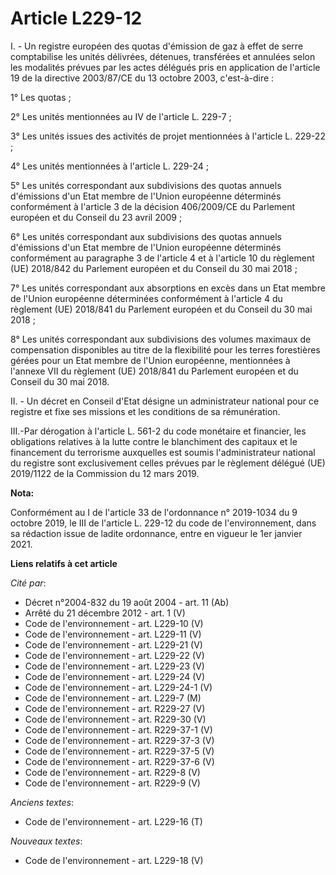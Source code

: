 # Article L229-12

I. - Un registre européen des quotas d'émission de gaz à effet de serre comptabilise les unités délivrées, détenues,
transférées et annulées selon les modalités prévues par les actes délégués pris en application de l'article 19 de la
directive 2003/87/CE du 13 octobre 2003, c'est-à-dire :

1° Les quotas ;

2° Les unités mentionnées au IV de l'article L. 229-7 ;

3° Les unités issues des activités de projet mentionnées à l'article L. 229-22 ;

4° Les unités mentionnées à l'article L. 229-24 ;

5° Les unités correspondant aux subdivisions des quotas annuels d'émissions d'un Etat membre de l'Union européenne déterminés
conformément à l'article 3 de la décision 406/2009/CE du Parlement européen et du Conseil du 23 avril 2009 ;

6° Les unités correspondant aux subdivisions des quotas annuels d'émissions d'un Etat membre de l'Union européenne déterminés
conformément au paragraphe 3 de l'article 4 et à l'article 10 du règlement (UE) 2018/842 du Parlement européen et du Conseil
du 30 mai 2018 ;

7° Les unités correspondant aux absorptions en excès dans un Etat membre de l'Union européenne déterminées conformément à
l'article 4 du règlement (UE) 2018/841 du Parlement européen et du Conseil du 30 mai 2018 ;

8° Les unités correspondant aux subdivisions des volumes maximaux de compensation disponibles au titre de la flexibilité pour
les terres forestières gérées pour un Etat membre de l'Union européenne, mentionnées à l'annexe VII du règlement (UE)
2018/841 du Parlement européen et du Conseil du 30 mai 2018.

II. - Un décret en Conseil d'Etat désigne un administrateur national pour ce registre et fixe ses missions et les conditions
de sa rémunération.

III.-Par dérogation à l'article L. 561-2 du code monétaire et financier, les obligations relatives à la lutte contre le
blanchiment des capitaux et le financement du terrorisme auxquelles est soumis l'administrateur national du registre sont
exclusivement celles prévues par le règlement délégué (UE) 2019/1122 de la Commission du 12 mars 2019.

**Nota:**

Conformément au I de l'article 33 de l'ordonnance n° 2019-1034 du 9 octobre 2019, le III de l'article L. 229-12 du code de
l'environnement, dans sa rédaction issue de ladite ordonnance, entre en vigueur le 1er janvier 2021.

**Liens relatifs à cet article**

_Cité par_:

  - Décret n°2004-832 du 19 août 2004 - art. 11 (Ab)
  - Arrêté du 21 décembre 2012 - art. 1 (V)
  - Code de l'environnement - art. L229-10 (V)
  - Code de l'environnement - art. L229-11 (V)
  - Code de l'environnement - art. L229-21 (V)
  - Code de l'environnement - art. L229-22 (V)
  - Code de l'environnement - art. L229-23 (V)
  - Code de l'environnement - art. L229-24 (V)
  - Code de l'environnement - art. L229-24-1 (V)
  - Code de l'environnement - art. L229-7 (M)
  - Code de l'environnement - art. R229-27 (V)
  - Code de l'environnement - art. R229-30 (V)
  - Code de l'environnement - art. R229-37-1 (V)
  - Code de l'environnement - art. R229-37-3 (V)
  - Code de l'environnement - art. R229-37-5 (V)
  - Code de l'environnement - art. R229-37-6 (V)
  - Code de l'environnement - art. R229-8 (V)
  - Code de l'environnement - art. R229-9 (V)

_Anciens textes_:

  - Code de l'environnement - art. L229-16 (T)

_Nouveaux textes_:

  - Code de l'environnement - art. L229-18 (V)
